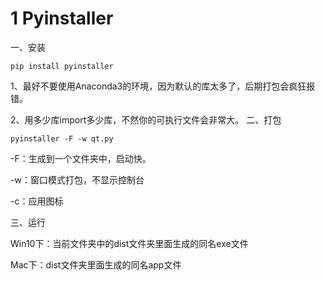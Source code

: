 # 1 Pyinstaller

一、安装

```shell
pip install pyinstaller
```

1、最好不要使用Anaconda3的环境，因为默认的库太多了，后期打包会疯狂报错。

2、用多少库import多少库，不然你的可执行文件会非常大。
 二、打包

```shell
pyinstaller -F -w qt.py
```

-F：生成到一个文件夹中，启动快。

-w：窗口模式打包，不显示控制台

-c：应用图标

三、运行

Win10下：当前文件夹中的dist文件夹里面生成的同名exe文件

Mac下：dist文件夹里面生成的同名app文件

